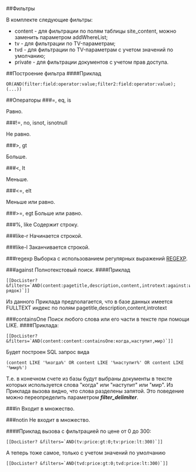 ##Фильтры

В комплекте следующие фильтры:

* content - для фильтрации по полям таблицы site_content, можно заменить параметром addWhereList;
* tv - для фильтрации по TV-параметрам;
* tvd - для фильтрации по TV-параметрам с учетом значений по умолчанию;
* private - для фильтрации документов с учетом прав доступа.

##Построение фильтра
####Приклад
```
OR(AND(filter:field:operator:value;filter2:field:operator:value);(...))
```

##Операторы
###=, eq, is

Равно.

###!=, no, isnot, isnotnull

Не равно.

###>, gt

Больше.

###<, lt

Меньше.

###<=, elt

Меньше или равно.

###>=, egt
Больше или равно.

###%, like
Содержит строку.

###like-r
Начинается строкой.

###like-l
Заканчивается строкой.

###regexp
Выборка с использованием регулярных выражений [REGEXP](https://dev.mysql.com/doc/refman/5.5/en/regexp.html).

###against
Полнотекстовый поиск.
####Приклад
```
[[DocLister? &filters=`AND(content:pagetitle,description,content,introtext:against:искомая рядок)`]]
```
Из данного Приклада предполагается, что в базе данных имеется FULLTEXT индекс по полям pagetitle,description,content,introtext

###containsOne
Поиск любого слова или его части в тексте при помощи LIKE.
####Приклада:
```
[[DocLister? &filters=`AND(content:content:containsOne:когда,наступит,мир)`]]
```
Будет построен SQL запрос вида
```
(content LIKE '%когда%' OR content LIKE '%наступит%' OR content LIKE '%мир%')
```
Т.е. в конечном счете из базы будут выбраны документы в тексте которых используется слова "когда" или "наступит" или "мир".
Из Приклада вызова видно, что слова разделены запятой. Это поведение можно переопределить параметром ___filter_delimiter___.

###in
Входит в множество.

###notin
Не входит в множество.

####Приклад вызова с фильтрацией по цене от 0 до 300:

```
[[DocLister? &filters=`AND(tv:price:gt:0;tv:price:lt:300)`]]
```

А теперь тоже самое, только с учетом значений по умолчанию

```
[[DocLister? &filters=`AND(tvd:price:gt:0;tvd:price:lt:300)`]]
```

